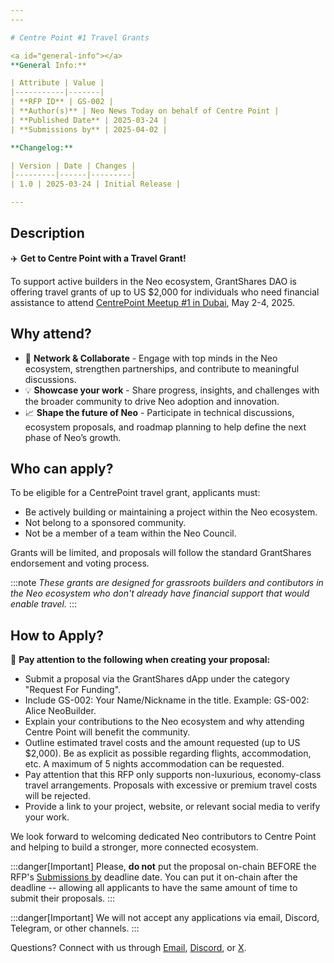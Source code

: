 ```yaml
---
---

# Centre Point #1 Travel Grants

<a id="general-info"></a>
**General Info:**

| Attribute | Value |
|-----------|-------|
| **RFP ID** | GS-002 |
| **Author(s)** | Neo News Today on behalf of Centre Point |
| **Published Date** | 2025-03-24 |
| **Submissions by** | 2025-04-02 |

**Changelog:**

| Version | Date | Changes |
|---------|------|---------|
| 1.0 | 2025-03-24 | Initial Release |

---
```


## Description

✈️ **Get to Centre Point with a Travel Grant!** 

To support active builders in the Neo ecosystem, GrantShares DAO is offering travel grants of up to US $2,000 for individuals who need financial assistance to attend [CentrePoint Meetup #1 in Dubai](https://medium.com/centrepoint/introducing-centre-point-1-dubai-7ae7fc2ec496), May 2-4, 2025. 

## Why attend?

- 🚀 **Network & Collaborate** - Engage with top minds in the Neo ecosystem, strengthen partnerships, and contribute to meaningful discussions.
- 💡 **Showcase your work** - Share progress, insights, and challenges with the broader community to drive Neo adoption and innovation.
- 📈 **Shape the future of Neo** - Participate in technical discussions, ecosystem proposals, and roadmap planning to help define the next phase of Neo’s growth.

## Who can apply?

To be eligible for a CentrePoint travel grant, applicants must:

- Be actively building or maintaining a project within the Neo ecosystem. 
- Not belong to a sponsored community.
- Not be a member of a team within the Neo Council.

Grants will be limited, and proposals will follow the standard GrantShares endorsement and voting process.

:::note
*These grants are designed for grassroots builders and contibutors in the Neo ecosystem who don't already have financial support that would enable travel.*
:::

## How to Apply?

🚨 **Pay attention to the following when creating your proposal:**

- Submit a proposal via the GrantShares dApp under the category "Request For Funding". 
- Include GS-002: Your Name/Nickname in the title. Example: GS-002: Alice NeoBuilder. 
- Explain your contributions to the Neo ecosystem and why attending Centre Point will benefit the community. 
- Outline estimated travel costs and the amount requested (up to US $2,000). Be as explicit as possible regarding flights, accommodation, etc. A maximum of 5 nights accommodation can be requested.
- Pay attention that this RFP only supports non-luxurious, economy-class travel arrangements. Proposals with excessive or premium travel costs will be rejected.
- Provide a link to your project, website, or relevant social media to verify your work.

We look forward to welcoming dedicated Neo contributors to Centre Point and helping to build a stronger, more connected ecosystem.

:::danger[Important]
Please, **do not** put the proposal on-chain BEFORE the RFP's [Submissions by](#general-info) deadline date. You can put it on-chain after the deadline -- allowing all applicants to have the same amount of time to submit their proposals.
:::

:::danger[Important]
We will not accept any applications via email, Discord, Telegram, or other channels.
:::

Questions? Connect with us through [Email](mailto:info@grantshares.io), [Discord](https://discord.gg/rvZFQ5382k), or [X](https://x.com/GrantShares).